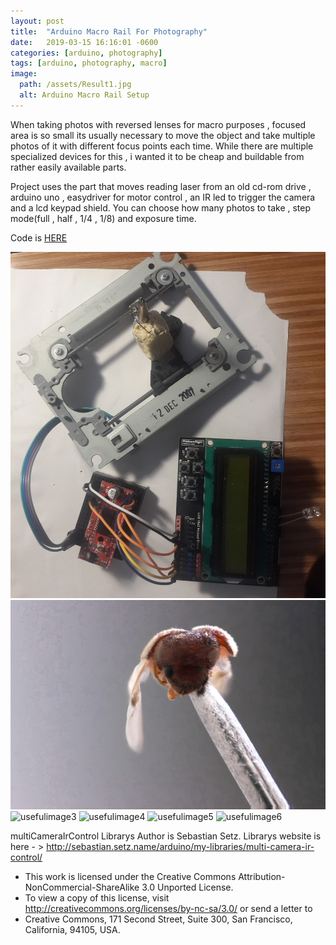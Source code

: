 ```yaml
---
layout: post
title:  "Arduino Macro Rail For Photography"
date:   2019-03-15 16:16:01 -0600
categories: [arduino, photography]
tags: [arduino, photography, macro]
image:
  path: /assets/Result1.jpg
  alt: Arduino Macro Rail Setup
---
```


When taking photos with reversed lenses for macro purposes , focused area is so small its usually necessary to move the object and take multiple photos of it with different focus points each time. While there are multiple specialized devices for this , i wanted it to be cheap and buildable from rather easily available parts.

Project uses the part that moves reading laser from an old cd-rom drive , arduino uno , easydriver for motor control , an IR led to trigger the camera and a lcd keypad shield. You can choose how many photos to take , step mode(full , half , 1/4 , 1/8) and exposure time.

Code is <a href="https://github.com/MEolmez/Macro-Rail-v2">HERE</a>


![usefulimage](/assets/Setup.jpg)
![usefulimage2](/assets/Result1.jpg)
![usefulimage3](/assets/Untitled_Panorama1.jpg)
![usefulimage4](/assets/Untitled_Panorama2.jpg)
![usefulimage5](/assets/Untitled_Panorama3.jpg)
![usefulimage6](/assets/Untitled_Panorama4.jpg)




multiCameraIrControl Librarys Author is Sebastian Setz. Librarys website is here - > http://sebastian.setz.name/arduino/my-libraries/multi-camera-ir-control/
* This work is licensed under the Creative Commons Attribution-NonCommercial-ShareAlike 3.0 Unported License.
* To view a copy of this license, visit http://creativecommons.org/licenses/by-nc-sa/3.0/ or send a letter to
* Creative Commons, 171 Second Street, Suite 300, San Francisco, California, 94105, USA.
